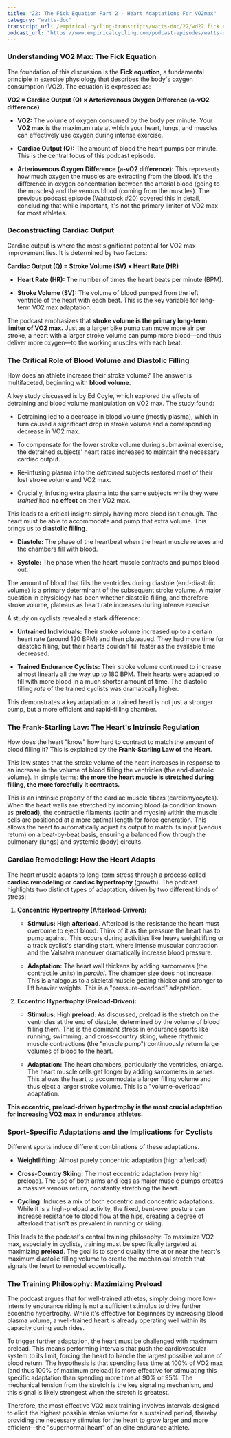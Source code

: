 ```yaml
---
title: "22: The Fick Equation Part 2 - Heart Adaptations For VO2max"
category: "watts-doc"
transcript_url: /empirical-cycling-transcripts/watts-doc/22/wd22 fick eqn pt2 (transcribed on 08-Aug-2025 10-54-10).txt
podcast_url: "https://www.empiricalcycling.com/podcast-episodes/watts-doc-22-the-fick-equation-part-2-heart-adaptations-for-vo2max"
---
```



### Understanding VO2 Max: The Fick Equation

The foundation of this discussion is the **Fick equation**, a fundamental principle in exercise physiology that describes the body's oxygen consumption (VO2). The equation is expressed as:

**VO2 = Cardiac Output (Q) × Arteriovenous Oxygen Difference (a-vO2 difference)**

-   **VO2:** The volume of oxygen consumed by the body per minute. Your **VO2 max** is the maximum rate at which your heart, lungs, and muscles can effectively use oxygen during intense exercise.
    
-   **Cardiac Output (Q):** The amount of blood the heart pumps per minute. This is the central focus of this podcast episode.
    
-   **Arteriovenous Oxygen Difference (a-vO2 difference):** This represents how much oxygen the muscles are extracting from the blood. It's the difference in oxygen concentration between the arterial blood (going to the muscles) and the venous blood (coming from the muscles). The previous podcast episode (Wattstock #20) covered this in detail, concluding that while important, it's not the primary limiter of VO2 max for most athletes.
    

### Deconstructing Cardiac Output

Cardiac output is where the most significant potential for VO2 max improvement lies. It is determined by two factors:

**Cardiac Output (Q) = Stroke Volume (SV) × Heart Rate (HR)**

-   **Heart Rate (HR):** The number of times the heart beats per minute (BPM).
    
-   **Stroke Volume (SV):** The volume of blood pumped from the left ventricle of the heart with each beat. This is the key variable for long-term VO2 max adaptation.
    

The podcast emphasizes that **stroke volume is the primary long-term limiter of VO2 max.** Just as a larger bike pump can move more air per stroke, a heart with a larger stroke volume can pump more blood—and thus deliver more oxygen—to the working muscles with each beat.

### The Critical Role of Blood Volume and Diastolic Filling

How does an athlete increase their stroke volume? The answer is multifaceted, beginning with **blood volume**.

A key study discussed is by Ed Coyle, which explored the effects of detraining and blood volume manipulation on VO2 max. The study found:

-   Detraining led to a decrease in blood volume (mostly plasma), which in turn caused a significant drop in stroke volume and a corresponding decrease in VO2 max.
    
-   To compensate for the lower stroke volume during submaximal exercise, the detrained subjects' heart rates increased to maintain the necessary cardiac output.
    
-   Re-infusing plasma into the _detrained_ subjects restored most of their lost stroke volume and VO2 max.
    
-   Crucially, infusing extra plasma into the same subjects while they were _trained_ had **no effect** on their VO2 max.
    

This leads to a critical insight: simply having more blood isn't enough. The heart must be able to accommodate and pump that extra volume. This brings us to **diastolic filling**.

-   **Diastole:** The phase of the heartbeat when the heart muscle relaxes and the chambers fill with blood.
    
-   **Systole:** The phase when the heart muscle contracts and pumps blood out.
    

The amount of blood that fills the ventricles during diastole (end-diastolic volume) is a primary determinant of the subsequent stroke volume. A major question in physiology has been whether diastolic filling, and therefore stroke volume, plateaus as heart rate increases during intense exercise.

A study on cyclists revealed a stark difference:

-   **Untrained Individuals:** Their stroke volume increased up to a certain heart rate (around 120 BPM) and then plateaued. They had more time for diastolic filling, but their hearts couldn't fill faster as the available time decreased.
    
-   **Trained Endurance Cyclists:** Their stroke volume continued to increase almost linearly all the way up to 180 BPM. Their hearts were adapted to fill with more blood in a much shorter amount of time. The diastolic filling _rate_ of the trained cyclists was dramatically higher.
    

This demonstrates a key adaptation: a trained heart is not just a stronger pump, but a more efficient and rapid-filling chamber.

### The Frank-Starling Law: The Heart's Intrinsic Regulation

How does the heart "know" how hard to contract to match the amount of blood filling it? This is explained by the **Frank-Starling Law of the Heart**.

This law states that the stroke volume of the heart increases in response to an increase in the volume of blood filling the ventricles (the end-diastolic volume). In simple terms: **the more the heart muscle is stretched during filling, the more forcefully it contracts.**

This is an intrinsic property of the cardiac muscle fibers (cardiomyocytes). When the heart walls are stretched by incoming blood (a condition known as **preload**), the contractile filaments (actin and myosin) within the muscle cells are positioned at a more optimal length for force generation. This allows the heart to automatically adjust its output to match its input (venous return) on a beat-by-beat basis, ensuring a balanced flow through the pulmonary (lungs) and systemic (body) circuits.

### Cardiac Remodeling: How the Heart Adapts

The heart muscle adapts to long-term stress through a process called **cardiac remodeling** or **cardiac hypertrophy** (growth). The podcast highlights two distinct types of adaptation, driven by two different kinds of stress:

1.  **Concentric Hypertrophy (Afterload-Driven):**
    
    -   **Stimulus:** High **afterload**. Afterload is the resistance the heart must overcome to eject blood. Think of it as the pressure the heart has to pump against. This occurs during activities like heavy weightlifting or a track cyclist's standing start, where intense muscular contraction and the Valsalva maneuver dramatically increase blood pressure.
        
    -   **Adaptation:** The heart wall thickens by adding sarcomeres (the contractile units) in _parallel_. The chamber size does not increase. This is analogous to a skeletal muscle getting thicker and stronger to lift heavier weights. This is a "pressure-overload" adaptation.
        
2.  **Eccentric Hypertrophy (Preload-Driven):**
    
    -   **Stimulus:** High **preload**. As discussed, preload is the stretch on the ventricles at the end of diastole, determined by the volume of blood filling them. This is the dominant stress in endurance sports like running, swimming, and cross-country skiing, where rhythmic muscle contractions (the "muscle pump") continuously return large volumes of blood to the heart.
        
    -   **Adaptation:** The heart chambers, particularly the ventricles, enlarge. The heart muscle cells get longer by adding sarcomeres in _series_. This allows the heart to accommodate a larger filling volume and thus eject a larger stroke volume. This is a "volume-overload" adaptation.
        

**This eccentric, preload-driven hypertrophy is the most crucial adaptation for increasing VO2 max in endurance athletes.**

### Sport-Specific Adaptations and the Implications for Cyclists

Different sports induce different combinations of these adaptations.

-   **Weightlifting:** Almost purely concentric adaptation (high afterload).
    
-   **Cross-Country Skiing:** The most eccentric adaptation (very high preload). The use of both arms and legs as major muscle pumps creates a massive venous return, constantly stretching the heart.
    
-   **Cycling:** Induces a mix of both eccentric and concentric adaptations. While it is a high-preload activity, the fixed, bent-over posture can increase resistance to blood flow at the hips, creating a degree of afterload that isn't as prevalent in running or skiing.
    

This leads to the podcast's central training philosophy: To maximize VO2 max, especially in cyclists, training must be specifically targeted at maximizing **preload**. The goal is to spend quality time at or near the heart's maximum diastolic filling volume to create the mechanical stretch that signals the heart to remodel eccentrically.

### The Training Philosophy: Maximizing Preload

The podcast argues that for well-trained athletes, simply doing more low-intensity endurance riding is not a sufficient stimulus to drive further eccentric hypertrophy. While it's effective for beginners by increasing blood plasma volume, a well-trained heart is already operating well within its capacity during such rides.

To trigger further adaptation, the heart must be challenged with maximum preload. This means performing intervals that push the cardiovascular system to its limit, forcing the heart to handle the largest possible volume of blood return. The hypothesis is that spending less time at 100% of VO2 max (and thus 100% of maximum preload) is more effective for stimulating this specific adaptation than spending more time at 90% or 95%. The mechanical tension from the stretch is the key signaling mechanism, and this signal is likely strongest when the stretch is greatest.

Therefore, the most effective VO2 max training involves intervals designed to elicit the highest possible stroke volume for a sustained period, thereby providing the necessary stimulus for the heart to grow larger and more efficient—the "supernormal heart" of an elite endurance athlete.